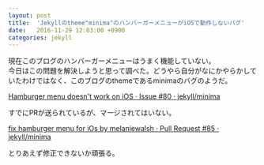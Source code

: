 ```yaml
---
layout: post
title:  'Jekyllのtheme"minima"のハンバーガーメニューがiOSで動作しないバグ'
date:   2016-11-29 12:03:00 +0900
categories: jekyll
---
```


現在このブログのハンバーガーメニューはうまく機能していない。  
今日はこの問題を解決しようと思って調べた。どうやら自分がなにかやらかしていたわけではなく、このブログのthemeであるminimaのバグのようだ。

[Hamburger menu doesn't work on iOS · Issue #80 · jekyll/minima](https://github.com/jekyll/minima/issues/80)

すでにPRが送られているが、マージされてはいない。

[fix hamburger menu for iOs by melaniewalsh · Pull Request #85 · jekyll/minima](https://github.com/jekyll/minima/pull/85)

とりあえず修正できないか頑張る。
